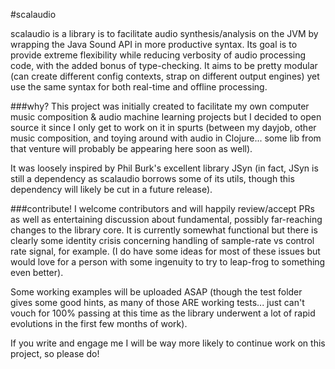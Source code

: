 #scalaudio

scalaudio is a library is to facilitate audio synthesis/analysis on the JVM by wrapping the Java Sound API in more productive syntax. Its goal is to provide extreme flexibility while reducing verbosity of audio processing code, with the added bonus of type-checking. It aims to be pretty modular (can create different config contexts, strap on different output engines) yet use the same syntax for both real-time and offline processing.

###why?
This project was initially created to facilitate my own computer music composition & audio machine learning projects but I decided to open source it since I only get to work on it in spurts (between my dayjob, other music composition, and toying around with audio in Clojure... some lib from that venture will probably be appearing here soon as well).

It was loosely inspired by Phil Burk's excellent library JSyn (in fact, JSyn is still a dependency as scalaudio borrows some of its utils, though this dependency will likely be cut in a future release).

###contribute!
I welcome contributors and will happily review/accept PRs as well as entertaining discussion about fundamental, possibly far-reaching changes to the library core. It is currently somewhat functional but there is clearly some identity crisis concerning handling of sample-rate vs control rate signal, for example. (I do have some ideas for most of these issues but would love for a person with some ingenuity to try to leap-frog to something even better).

Some working examples will be uploaded ASAP (though the test folder gives some good hints, as many of those ARE working tests... just can't vouch for 100% passing at this time as the library underwent a lot of rapid evolutions in the first few months of work).

If you write and engage me I will be way more likely to continue work on this project, so please do!
